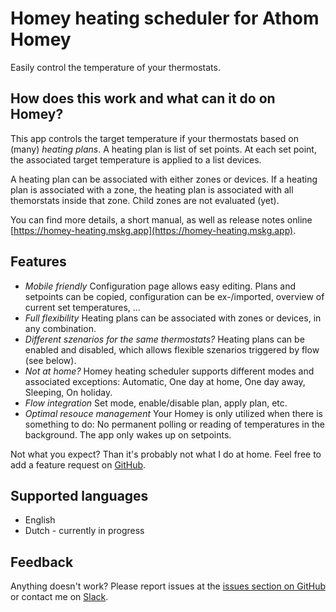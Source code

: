 # Homey heating scheduler for Athom Homey

Easily control the temperature of your thermostats.

## How does this work and what can it do on Homey?

This app controls the target temperature if your thermostats based on (many) *heating plans*. A heating plan is list of set points. At each set point, the associated target temperature is applied to a list devices.

A heating plan can be associated with either zones or devices. If a heating plan is associated with a zone, the heating plan is associated with all themorstats inside that zone. Child zones are not evaluated (yet).

You can find more details, a short manual, as well as release notes online [https://homey-heating.mskg.app](https://homey-heating.mskg.app).

## Features
* *Mobile friendly* Configuration page allows easy editing. Plans and setpoints can be copied, configuration can be ex-/imported, overview of current set temperatures, ...
* *Full flexibility* Heating plans can be associated with zones or devices, in any combination.
* *Different szenarios for the same thermostats?* Heating plans can be enabled and disabled, which allows flexible szenarios triggered by flow (see below).
* *Not at home?* Homey heating scheduler supports different modes and associated exceptions: Automatic, One day at home, One day away, Sleeping, On holiday.
* *Flow integration* Set mode, enable/disable plan, apply plan, etc.
* *Optimal resouce management* Your Homey is only utilized when there is something to do: No permanent polling or reading of temperatures in the background. The app only wakes up on setpoints.

Not what you expect? Than it's probably not what I do at home. Feel free to add a feature request on [GitHub](https://github.com/mskg/homey-heating/issues).

## Supported languages

* English
* Dutch - currently in progress

## Feedback

Anything doesn't work? Please report issues at the [issues section on GitHub](https://github.com/mskg/homey-heating/issues) or contact me on [Slack](https://athomcommunity.slack.com/team/mskg).
